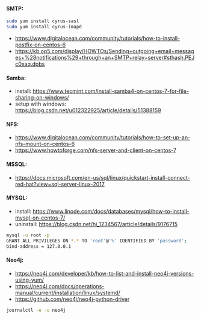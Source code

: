 #### SMTP:
```bash
sudo yum install cyrus-sasl
sudo yum install cyrus-imapd
```
- https://www.digitalocean.com/community/tutorials/how-to-install-postfix-on-centos-6
- https://kb.op5.com/display/HOWTOs/Sending+outgoing+email+messages+%28notifications%29+through+an+SMTP+relay+server#sthash.PEJc0xaq.dpbs

#### Samba:
- install: https://www.tecmint.com/install-samba4-on-centos-7-for-file-sharing-on-windows/
- setup with windows: https://blog.csdn.net/u012322925/article/details/51388159

#### NFS:
- https://www.digitalocean.com/community/tutorials/how-to-set-up-an-nfs-mount-on-centos-6
- https://www.howtoforge.com/nfs-server-and-client-on-centos-7

#### MSSQL:
- https://docs.microsoft.com/en-us/sql/linux/quickstart-install-connect-red-hat?view=sql-server-linux-2017

#### MYSQL:
- install: https://www.linode.com/docs/databases/mysql/how-to-install-mysql-on-centos-7/
- uninstall: https://blog.csdn.net/hi_1234567/article/details/9176715

```bash
mysql -u root -p
GRANT ALL PRIVILEGES ON *.* TO 'root'@'%' IDENTIFIED BY 'password';
bind-address = 127.0.0.1 
```
#### Neo4j:
- https://neo4j.com/developer/kb/how-to-list-and-install-neo4j-versions-using-yum/
- https://neo4j.com/docs/operations-manual/current/installation/linux/systemd/
- https://github.com/neo4j/neo4j-python-driver

```bash
journalctl -e -u neo4j
```
